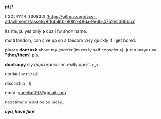 **_hi !!_**

![20241114_230822] (https://github.com/user-attachments/assets/8f8456fb-8082-486a-9e6b-4752eb066b5b)





its me, __p__. 
yes only __p__ cuz i fw short name.

multi fandom, can give up on a fandom very quickly if i get bored.


please **dont ask** about my _gender_ (im really self conscious), just always use **"they/them"** pls.

**dont copy** my _appearance_, im really upset >_<.


contact w me at:

discord: p__fj

email: yueelias197@gmail.com




~~next time u wont be so lucky..~~

**_cya, have fun!_**
